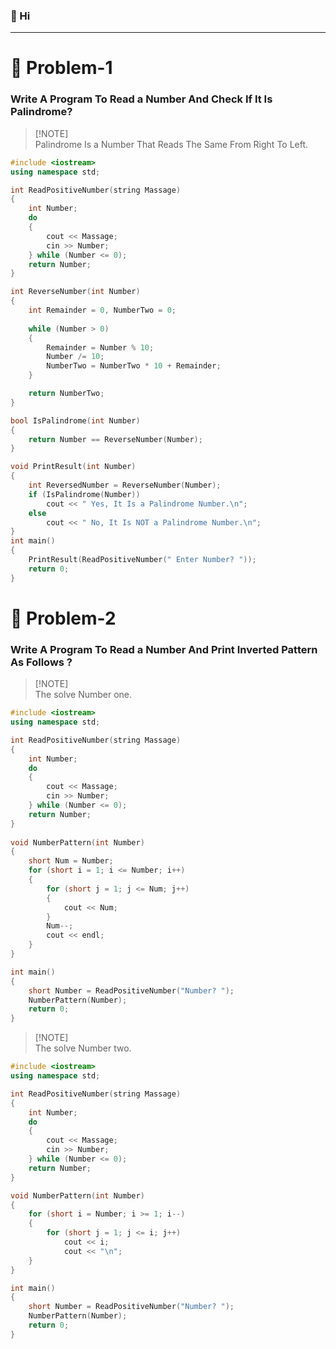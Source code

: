 

### 👋 Hi
---
# 🧩 Problem-1

### Write A Program To Read a Number And Check If It Is Palindrome? 
> [!NOTE]\
> Palindrome Is a Number That Reads The Same From Right To Left.
```cpp
#include <iostream>
using namespace std;

int ReadPositiveNumber(string Massage)
{
	int Number;
	do
	{
		cout << Massage;
		cin >> Number;
	} while (Number <= 0);
	return Number;
}

int ReverseNumber(int Number)
{
	int Remainder = 0, NumberTwo = 0;
	
	while (Number > 0)
	{							
		Remainder = Number % 10;
		Number /= 10;
		NumberTwo = NumberTwo * 10 + Remainder;
	}

	return NumberTwo;
}

bool IsPalindrome(int Number)
{
	return Number == ReverseNumber(Number);
}

void PrintResult(int Number)
{
	int ReversedNumber = ReverseNumber(Number);
	if (IsPalindrome(Number))
		cout << " Yes, It Is a Palindrome Number.\n";
	else
		cout << " No, It Is NOT a Palindrome Number.\n";
}
int main()
{
	PrintResult(ReadPositiveNumber(" Enter Number? "));
	return 0;
}
```
# 🧩 Problem-2

### Write A Program To Read a Number And Print Inverted Pattern As Follows ?
> [!NOTE]\
> The solve Number one.
```cpp
#include <iostream>
using namespace std;

int ReadPositiveNumber(string Massage)
{
	int Number;
	do
	{
		cout << Massage;
		cin >> Number;
	} while (Number <= 0);
	return Number;
}
 
void NumberPattern(int Number)
{
	short Num = Number;
	for (short i = 1; i <= Number; i++)
	{
		for (short j = 1; j <= Num; j++)
		{
			cout << Num;
		}
		Num--;
		cout << endl;
	}
}

int main()
{
	short Number = ReadPositiveNumber("Number? ");
	NumberPattern(Number);
	return 0;
}
```
> [!NOTE]\
> The solve Number two.
```cpp
#include <iostream>
using namespace std;

int ReadPositiveNumber(string Massage)
{
	int Number;
	do
	{
		cout << Massage;
		cin >> Number;
	} while (Number <= 0);
	return Number;
}

void NumberPattern(int Number)
{
	for (short i = Number; i >= 1; i--)
	{
		for (short j = 1; j <= i; j++)
			cout << i;
			cout << "\n";
	}
}

int main()
{
	short Number = ReadPositiveNumber("Number? ");
	NumberPattern(Number);
	return 0;
}
```

